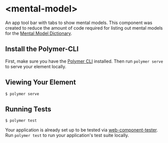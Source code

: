 # \<mental-model\>

An app tool bar with tabs to show mental models. This component was created to reduce the amount of code required for listing out mental models for the [Mental Model Dictionary](https://www.mentalmodeldictionary.com).

## Install the Polymer-CLI

First, make sure you have the [Polymer CLI](https://www.npmjs.com/package/polymer-cli) installed. Then run `polymer serve` to serve your element locally.

## Viewing Your Element

```
$ polymer serve
```

## Running Tests

```
$ polymer test
```

Your application is already set up to be tested via [web-component-tester](https://github.com/Polymer/web-component-tester). Run `polymer test` to run your application's test suite locally.
